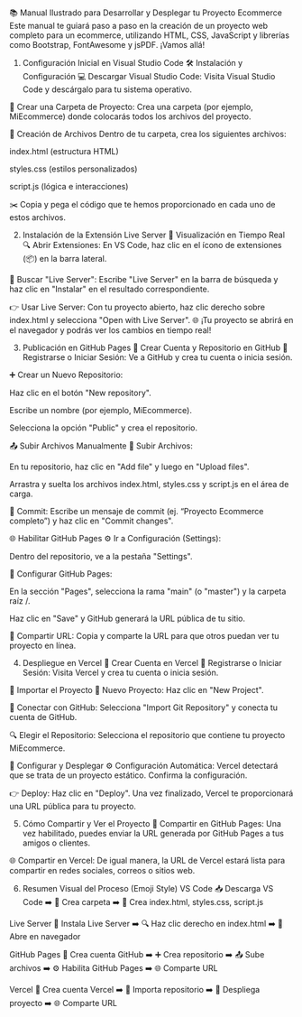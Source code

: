 📚 Manual Ilustrado para Desarrollar y Desplegar tu Proyecto Ecommerce
Este manual te guiará paso a paso en la creación de un proyecto web completo para un ecommerce, utilizando HTML, CSS, JavaScript y librerías como Bootstrap, FontAwesome y jsPDF. ¡Vamos allá!

1. Configuración Inicial en Visual Studio Code
🛠️ Instalación y Configuración
💻 Descargar Visual Studio Code:
Visita Visual Studio Code y descárgalo para tu sistema operativo.

📁 Crear una Carpeta de Proyecto:
Crea una carpeta (por ejemplo, MiEcommerce) donde colocarás todos los archivos del proyecto.

📄 Creación de Archivos
Dentro de tu carpeta, crea los siguientes archivos:

index.html (estructura HTML)

styles.css (estilos personalizados)

script.js (lógica e interacciones)

✂️ Copia y pega el código que te hemos proporcionado en cada uno de estos archivos.

2. Instalación de la Extensión Live Server
🚀 Visualización en Tiempo Real
🔍 Abrir Extensiones:
En VS Code, haz clic en el ícono de extensiones (📦) en la barra lateral.

🔎 Buscar "Live Server":
Escribe "Live Server" en la barra de búsqueda y haz clic en "Instalar" en el resultado correspondiente.

👉 Usar Live Server:
Con tu proyecto abierto, haz clic derecho sobre index.html y selecciona "Open with Live Server".
🌐 ¡Tu proyecto se abrirá en el navegador y podrás ver los cambios en tiempo real!

3. Publicación en GitHub Pages
🐙 Crear Cuenta y Repositorio en GitHub
📝 Registrarse o Iniciar Sesión:
Ve a GitHub y crea tu cuenta o inicia sesión.

➕ Crear un Nuevo Repositorio:

Haz clic en el botón "New repository".

Escribe un nombre (por ejemplo, MiEcommerce).

Selecciona la opción "Public" y crea el repositorio.

📤 Subir Archivos Manualmente
🚚 Subir Archivos:

En tu repositorio, haz clic en "Add file" y luego en "Upload files".

Arrastra y suelta los archivos index.html, styles.css y script.js en el área de carga.

💬 Commit:
Escribe un mensaje de commit (ej. “Proyecto Ecommerce completo”) y haz clic en "Commit changes".

🌐 Habilitar GitHub Pages
⚙️ Ir a Configuración (Settings):

Dentro del repositorio, ve a la pestaña "Settings".

🔧 Configurar GitHub Pages:

En la sección "Pages", selecciona la rama "main" (o "master") y la carpeta raíz /.

Haz clic en "Save" y GitHub generará la URL pública de tu sitio.

📢 Compartir URL:
Copia y comparte la URL para que otros puedan ver tu proyecto en línea.

4. Despliegue en Vercel
🌟 Crear Cuenta en Vercel
📝 Registrarse o Iniciar Sesión:
Visita Vercel y crea tu cuenta o inicia sesión.

🔗 Importar el Proyecto
📂 Nuevo Proyecto:
Haz clic en "New Project".

🔌 Conectar con GitHub:
Selecciona "Import Git Repository" y conecta tu cuenta de GitHub.

🔍 Elegir el Repositorio:
Selecciona el repositorio que contiene tu proyecto MiEcommerce.

🚀 Configurar y Desplegar
⚙️ Configuración Automática:
Vercel detectará que se trata de un proyecto estático. Confirma la configuración.

👉 Deploy:
Haz clic en "Deploy".
Una vez finalizado, Vercel te proporcionará una URL pública para tu proyecto.

5. Cómo Compartir y Ver el Proyecto
📢 Compartir en GitHub Pages:
Una vez habilitado, puedes enviar la URL generada por GitHub Pages a tus amigos o clientes.

🌐 Compartir en Vercel:
De igual manera, la URL de Vercel estará lista para compartir en redes sociales, correos o sitios web.

6. Resumen Visual del Proceso (Emoji Style)
VS Code
📥 Descarga VS Code ➡️ 📁 Crea carpeta ➡️ 📄 Crea index.html, styles.css, script.js

Live Server
🧩 Instala Live Server ➡️ 🔍 Haz clic derecho en index.html ➡️ 🚀 Abre en navegador

GitHub Pages
🐙 Crea cuenta GitHub ➡️ ➕ Crea repositorio ➡️ 📤 Sube archivos ➡️ ⚙️ Habilita GitHub Pages ➡️ 🌐 Comparte URL

Vercel
🌟 Crea cuenta Vercel ➡️ 🔗 Importa repositorio ➡️ 🚀 Despliega proyecto ➡️ 🌐 Comparte URL

